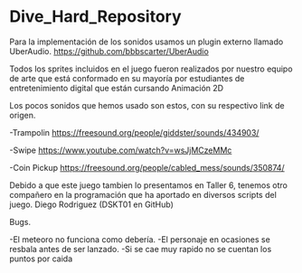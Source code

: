 # Dive_Hard_Repository

Para la implementación de los sonidos usamos un plugin externo llamado UberAudio.
https://github.com/bbbscarter/UberAudio

Todos los sprites incluidos en el juego fueron realizados por nuestro equipo de arte que está conformado en su mayoría por estudiantes de entretenimiento digital que están cursando Animación 2D

Los pocos sonidos que hemos usado son estos, con su respectivo link de origen.

-Trampolin
https://freesound.org/people/giddster/sounds/434903/

-Swipe
https://www.youtube.com/watch?v=wsJjMCzeMMc

-Coin Pickup 
https://freesound.org/people/cabled_mess/sounds/350874/

Debido a que este juego tambien lo presentamos en Taller 6, tenemos otro compañero en la programación que ha aportado en diversos scripts del juego. Diego Rodriguez (DSKT01 en GitHub)

Bugs.

 -El meteoro no funciona como debería.
 -El personaje en ocasiones se resbala antes de ser lanzado.
 -Si se cae muy rapido no se cuentan los puntos por caida
 
